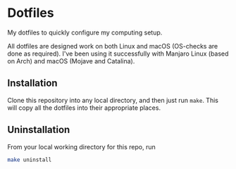 # Dotfiles

My dotfiles to quickly configure my computing setup.

All dotfiles are designed work on both Linux and macOS (OS-checks are done as required). I've been using it successfully with Manjaro Linux (based on Arch) and macOS (Mojave and Catalina).

## Installation

Clone this repository into any local directory, and then just run `make`. This will copy all the dotfiles into their appropriate places.

## Uninstallation

From your local working directory for this repo, run

```bash
make uninstall
```
